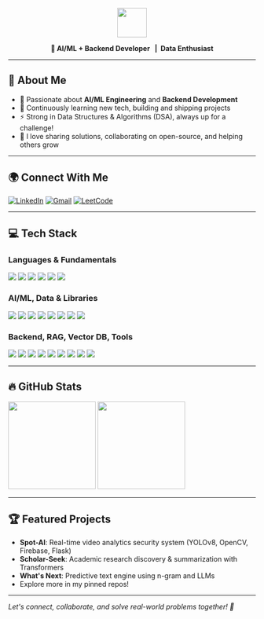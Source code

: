 <!-- Banner/Header -->
<p align="center">
  <img src="https://img.shields.io/badge/✨%20Hey,%20I'm%20Rudraksh%20Bhardwaj%20✨-8e2de2?style=for-the-badge&logo=none&logoColor=white&colorA=8e2de2&colorB=4a00e0" height="60"/>
</p>
<p align="center">
  <b>🤖 AI/ML + Backend Developer &nbsp; | &nbsp;Data Enthusiast</b>
</p>

---

## 👤 About Me

- 🌟 Passionate about **AI/ML Engineering** and **Backend Development**
- 📖 Continuously learning new tech, building and shipping projects
- ⚡ Strong in Data Structures & Algorithms (DSA), always up for a challenge!
- 💬 I love sharing solutions, collaborating on open-source, and helping others grow

---

## 🌍 Connect With Me

<p>
  <a href="https://www.linkedin.com/in/rudraksh-bhardwaj" target="_blank"><img alt="LinkedIn" src="https://img.shields.io/badge/-LinkedIn-blue?style=flat&logo=linkedin"></a>
  <a href="mailto:rudrakshbhardwaj888@gmail.com"><img alt="Gmail" src="https://img.shields.io/badge/-Gmail-c14438?style=flat&logo=gmail&logoColor=white"></a>
  <a href="https://leetcode.com/u/RUDI_07/" target="_blank">
    <img alt="LeetCode" src="https://img.shields.io/badge/LeetCode-FFA116?style=flat&logo=LeetCode&logoColor=black"/>
  </a>
</p>

---

## 💻 Tech Stack

### Languages & Fundamentals
<p>
  <img src="https://img.shields.io/badge/Python-3670A0?style=flat&logo=python&logoColor=ffdd54"/>
  <img src="https://img.shields.io/badge/C++-00599C?style=flat&logo=c%2B%2B&logoColor=white"/>
  <img src="https://img.shields.io/badge/Java-ED8B00?style=flat&logo=java&logoColor=white"/>
  <img src="https://img.shields.io/badge/SQL-003B57?style=flat&logo=mysql&logoColor=white"/>
  <img src="https://img.shields.io/badge/HTML-E34F26?style=flat&logo=html5&logoColor=white"/>
  <img src="https://img.shields.io/badge/CSS-1572B6?style=flat&logo=css3&logoColor=white"/>
</p>

### AI/ML, Data & Libraries
<p>
  <img src="https://img.shields.io/badge/PyTorch-EE4C2C?style=flat&logo=pytorch&logoColor=white"/>
  <img src="https://img.shields.io/badge/Scikit--learn-F7931E?style=flat&logo=scikit-learn&logoColor=white"/>
  <img src="https://img.shields.io/badge/HuggingFace-FFD21F?style=flat&logo=huggingface&logoColor=white"/>
  <img src="https://img.shields.io/badge/Transformers-005571?style=flat"/>
  <img src="https://img.shields.io/badge/YOLOv8-24D06C?style=flat"/>
  <img src="https://img.shields.io/badge/NumPy-013243?style=flat&logo=numpy"/>
  <img src="https://img.shields.io/badge/Pandas-150458?style=flat&logo=pandas"/>
  <img src="https://img.shields.io/badge/Matplotlib-11557C?style=flat&logo=matplotlib"/>
</p>

### Backend, RAG, Vector DB, Tools
<p>
  <img src="https://img.shields.io/badge/Django-092E20?style=flat&logo=django&logoColor=white"/>
  <img src="https://img.shields.io/badge/Flask-000000?style=flat&logo=flask&logoColor=white"/>
  <img src="https://img.shields.io/badge/MongoDB-47A248?style=flat&logo=mongodb&logoColor=white"/>
  <img src="https://img.shields.io/badge/MySQL-005C84?style=flat&logo=mysql&logoColor=white"/>
  <img src="https://img.shields.io/badge/PostgreSQL-4169E1?style=flat&logo=postgresql"/>
  <img src="https://img.shields.io/badge/GitHub-181717?style=flat&logo=github&logoColor=white"/>
  <img src="https://img.shields.io/badge/FAISS-005571?style=flat"/>
  <img src="https://img.shields.io/badge/LangChain-00758F?style=flat"/>
  <img src="https://img.shields.io/badge/Ollama-1A2233?style=flat"/>
</p>

---

## 🔥 GitHub Stats

<p align="left">
  <img height="178em" src="https://github-readme-stats.vercel.app/api?username=RuDi07R&show_icons=true&theme=radical"/>
  <img height="178em" src="https://github-readme-stats.vercel.app/api/top-langs/?username=RuDi07R&layout=compact&langs_count=8&theme=radical"/>
</p>

---

## 🏆 Featured Projects

- **Spot-AI**: Real-time video analytics security system (YOLOv8, OpenCV, Firebase, Flask)
- **Scholar-Seek**: Academic research discovery & summarization with Transformers
- **What's Next**: Predictive text engine using n-gram and LLMs
- Explore more in my pinned repos!

---

*Let's connect, collaborate, and solve real-world problems together! 🚀*
